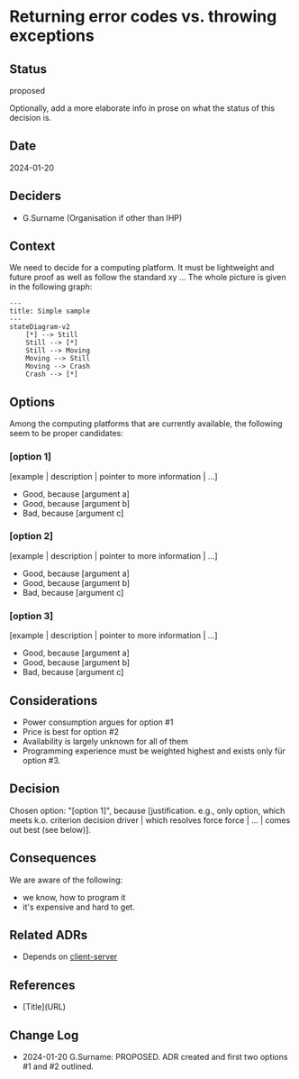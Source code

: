 # Returning error codes vs. throwing exceptions

## Status

<!-- one of [proposed | rejected | accepted | deprecated | superseded by [linked ADR](adr-link.md)] -->

proposed

Optionally, add a more elaborate info in prose on what the status of this decision is.

## Date <!-- optional -->

<!-- YYYY-MM-DD (no period!) Date when this decision was last updated -->

2024-01-20

## Deciders <!-- optional -->

<!-- List everyone actively involved in the decision! Do not assume any relation between order and importance. -->
* G.Surname (Organisation if other than IHP)

## Context

<!-- Describe the context and problem statement, e.g., in free form using two to three sentences. You may want to articulate the problem in form of a question or give the technical story. What is the issue that is motivating this decision or change? How is the decision architecturally significant - warranting an ADR? What is the high level design Approach? Leave the details for the options section below! -->

We need to decide for a computing platform. It must be lightweight and future proof as well as follow the standard xy … The whole picture is given in the following graph:

``` mermaid
---
title: Simple sample
---
stateDiagram-v2
	[*] --> Still
	Still --> [*]
	Still --> Moving
	Moving --> Still
	Moving --> Crash
	Crash --> [*]
```

## Options <!-- optional -->

<!-- Give an austere description of the considered options. Concentrate on technical aspects. Give pros and cons, but do not argue, why this option was finally selected or not.
### [option 1]

[example | description | pointer to more information | …]

* Good, because [argument a]
* Good, because [argument b]
* Bad, because [argument c]
-->

Among the computing platforms that are currently available, the following seem to be proper candidates:

### [option 1]

[example | description | pointer to more information | …]

* Good, because [argument a]
* Good, because [argument b]
* Bad, because [argument c]

### [option 2]

[example | description | pointer to more information | …]

* Good, because [argument a]
* Good, because [argument b]
* Bad, because [argument c]

### [option 3]

[example | description | pointer to more information | …]

* Good, because [argument a]
* Good, because [argument b]
* Bad, because [argument c]

## Considerations <!-- optional -->

<!-- Document decision drivers, forces, concerns, ancillary or related issues, questions that arose in debate of the ADR. Indicate if/how they were resolved or mollified.

* [driver 1, e.g., a force, facing concern, …]
* [driver 2, e.g., a force, facing concern, …]
-->
* Power consumption argues for option #1
* Price is best for option #2
* Availability is largely unknown for all of them
* Programming experience must be weighted highest and exists only für option #3.


## Decision

<!-- What is the change that we're proposing and/or doing? Document any agreed upon important implementation detail, caveats, future considerations, remaining or deferred design issues. Document any part of the requirements not satisfied by the proposed design. 

Chosen option: "[option 1]", because [justification. e.g., only option, which meets k.o. criterion decision driver | which resolves force force | … | comes out best (see below)].
-->

Chosen option: "[option 1]", because [justification. e.g., only option, which meets k.o. criterion decision driver | which resolves force force | … | comes out best (see below)].

## Consequences

<!-- What becomes easier or more difficult to do because of this change?
* [e.g., improvement of quality attribute satisfaction, follow-up decisions required, …]
* [e.g., compromising quality attribute, follow-up decisions required, …]
* …
-->

We are aware of the following:
* we know, how to program it
* it's expensive and hard to get.

## Related ADRs <!-- optional -->

<!-- List any relevant ADRs - such as a design decision for a sub-component of a feature, a design deprecated as a result of this design, etc..
* [Depends on|Refined by|...] [ADR Title](URL)
--> 

* Depends on [client-server](client-server.md)

## References <!-- optional -->

<!-- List additional references.
* \[Title\]\(URL\)
-->

* \[Title\]\(URL\)

## Change Log <!-- optional -->

<!-- List the changes to the document. Sort by date in descending order.
* YYYY-MM-DD [Author]: [New status, if changed]. [Change]
-->

* 2024-01-20 G.Surname: PROPOSED. ADR created and first two options #1 and #2 outlined.
